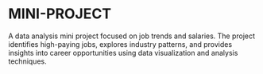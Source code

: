 # MINI-PROJECT
A data analysis mini project focused on job trends and salaries. The project identifies high-paying jobs, explores industry patterns, and provides insights into career opportunities using data visualization and analysis techniques.
